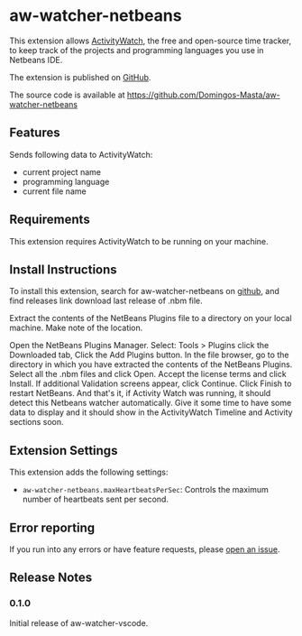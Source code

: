 # aw-watcher-netbeans

This extension allows [ActivityWatch](https://activitywatch.net), the free and open-source time tracker, to keep track of the projects and programming languages you use in Netbeans IDE.

The extension is published on [GitHub](https://github.com/Domingos-Masta/aw-watcher-netbeans).

The source code is available at https://github.com/Domingos-Masta/aw-watcher-netbeans

## Features

Sends following data to ActivityWatch:
- current project name
- programming language
- current file name

## Requirements

This extension requires ActivityWatch to be running on your machine.

## Install Instructions

To install this extension, search for aw-watcher-netbeans on [github](https://github.com), and find releases link download last release of .nbm file.

Extract the contents of the NetBeans Plugins file to a directory on your local machine. Make note of the location.

Open the NetBeans Plugins Manager. Select:
Tools > Plugins
click the Downloaded tab,
Click the Add Plugins button.
In the file browser, go to the directory in which you have extracted the contents of the NetBeans Plugins.
Select all the .nbm files and click Open.
Accept the license terms and click Install.
If additional Validation screens appear, click Continue.
Click Finish to restart NetBeans.
And that's it, if Activity Watch was running, it should detect this Netbeans watcher automatically.
Give it some time to have some data to display and it should show in the ActivityWatch Timeline and Activity sections soon.

## Extension Settings

This extension adds the following settings:

- `aw-watcher-netbeans.maxHeartbeatsPerSec`: Controls the maximum number of heartbeats sent per second.

## Error reporting

If you run into any errors or have feature requests, please [open an issue](https://github.com/Domingos-Masta/aw-watcher-netbeans).

## Release Notes

### 0.1.0

Initial release of aw-watcher-vscode.
